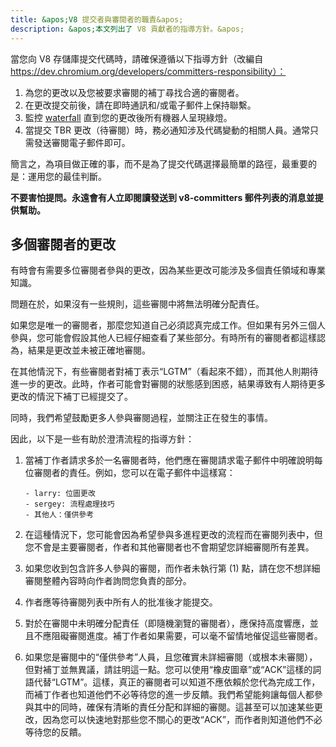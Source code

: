 ```yaml
---
title: &apos;V8 提交者與審閱者的職責&apos;
description: &apos;本文列出了 V8 貢獻者的指導方針。&apos;
---
```

當您向 V8 存儲庫提交代碼時，請確保遵循以下指導方針（改編自 https://dev.chromium.org/developers/committers-responsibility）：

1. 為您的更改以及您被要求審閱的補丁尋找合適的審閱者。
2. 在更改提交前後，請在即時通訊和/或電子郵件上保持聯繫。
3. 監控 [waterfall](https://ci.chromium.org/p/v8/g/main/console) 直到您的更改後所有機器人呈現綠燈。
4. 當提交 TBR 更改（待審閱）時，務必通知涉及代碼變動的相關人員。通常只需發送審閱電子郵件即可。

簡言之，為項目做正確的事，而不是為了提交代碼選擇最簡單的路徑，最重要的是：運用您的最佳判斷。

**不要害怕提問。永遠會有人立即閱讀發送到 v8-committers 郵件列表的消息並提供幫助。**

## 多個審閱者的更改

有時會有需要多位審閱者參與的更改，因為某些更改可能涉及多個責任領域和專業知識。

問題在於，如果沒有一些規則，這些審閱中將無法明確分配責任。

如果您是唯一的審閱者，那麼您知道自己必須認真完成工作。但如果有另外三個人參與，您可能會假設其他人已經仔細查看了某些部分。有時所有的審閱者都這樣認為，結果是更改並未被正確地審閱。

在其他情況下，有些審閱者對補丁表示“LGTM”（看起來不錯），而其他人則期待進一步的更改。此時，作者可能會對審閱的狀態感到困惑，結果導致有人期待更多更改的情況下補丁已經提交了。

同時，我們希望鼓勵更多人參與審閱過程，並關注正在發生的事情。

因此，以下是一些有助於澄清流程的指導方針：

1. 當補丁作者請求多於一名審閱者時，他們應在審閱請求電子郵件中明確說明每位審閱者的責任。例如，您可以在電子郵件中這樣寫：

    ```
    - larry: 位圖更改
    - sergey: 流程處理技巧
    - 其他人：僅供參考
    ```

2. 在這種情況下，您可能會因為希望參與多進程更改的流程而在審閱列表中，但您不會是主要審閱者，作者和其他審閱者也不會期望您詳細審閱所有差異。
3. 如果您收到包含許多人參與的審閱，而作者未執行第 (1) 點，請在您不想詳細審閱整體內容時向作者詢問您負責的部分。
4. 作者應等待審閱列表中所有人的批准後才能提交。
5. 對於在審閱中未明確分配責任（即隨機瀏覽的審閱者），應保持高度響應，並且不應阻礙審閱進度。補丁作者如果需要，可以毫不留情地催促這些審閱者。
6. 如果您是審閱中的“僅供參考”人員，且您確實未詳細審閱（或根本未審閱），但對補丁並無異議，請註明這一點。您可以使用“橡皮圖章”或“ACK”這樣的詞語代替“LGTM”。這樣，真正的審閱者可以知道不應依賴於您代為完成工作，而補丁作者也知道他們不必等待您的進一步反饋。我們希望能夠讓每個人都參與其中的同時，確保有清晰的責任分配和詳細的審閱。這甚至可以加速某些更改，因為您可以快速地對那些您不關心的更改“ACK”，而作者則知道他們不必等待您的反饋。
